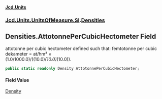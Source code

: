 #### [Jcd.Units](index.md 'index')
### [Jcd.Units.UnitsOfMeasure.SI](Jcd.Units.UnitsOfMeasure.SI.md 'Jcd.Units.UnitsOfMeasure.SI').[Densities](Densities.md 'Jcd.Units.UnitsOfMeasure.SI.Densities')

## Densities.AttotonnePerCubicHectometer Field

attotonne per cubic hectometer defined such that: femtotonne per cubic dekameter = at/hm³ ×  
(1.0/1000.0)/((10.0)*(10.0)*(10.0)).

```csharp
public static readonly Density AttotonnePerCubicHectometer;
```

#### Field Value
[Density](Density.md 'Jcd.Units.UnitTypes.Density')